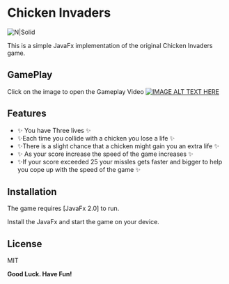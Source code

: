 # Chicken Invaders


![N|Solid](https://forum.chickeninvaders.com/uploads/db1091/original/1X/5bbfbf0ae0eb0a0fe0da9f1bd978aa6bc6d73c86.jpeg)



This is a simple JavaFx implementation of the original Chicken Invaders game.

## GamePlay
Click on the image to open the Gameplay Video
[![IMAGE ALT TEXT HERE](https://img.youtube.com/vi/HnCDlYO-mao/0.jpg)](https://youtu.be/HnCDlYO-mao)

## Features

- ✨ You have Three lives  ✨
-  ✨Each time you collide with a chicken you lose a life ✨
-  ✨There is a slight chance that a  chicken might gain you an extra life ✨
- ✨ As your score increase the speed of the game increases  ✨
-  ✨If your score exceeded 25 your missles gets faster and bigger to help you cope up with the speed of the game ✨








## Installation

The game requires [JavaFx 2.0] to run.

Install the JavaFx and start the game on your device.







## License

MIT

**Good Luck. Have Fun!**


